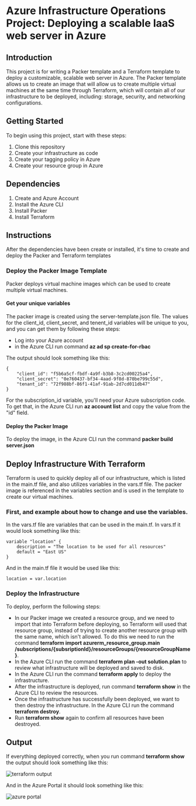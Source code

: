 # Azure Infrastructure Operations Project: Deploying a scalable IaaS web server in Azure

## Introduction

This project is for writing a Packer template and a Terraform template to deploy a customizable, scalable web server in Azure. The Packer template allows us to create an image that will allow us to create multiple virtual machines at the 
same time through Terraform, which will contain all of our infrastructure to be deployed, including: storage, security, and networking configurations.   

## Getting Started

To begin using this project, start with these steps:
1. Clone this repository
2. Create your infrastructure as code
3. Create your tagging policy in Azure
4. Create your resource group in Azure

## Dependencies

1. Create and Azure Account
2. Install the Azure CLI
3. Install Packer
4. Install Terraform

## Instructions
After the dependencies have been create or installed, it's time to create and deploy the Packer and Terraform templates

### Deploy the Packer Image Template

Packer deploys virtual machine images which can be used to create multiple virtual machines. 

#### Get your unique variables
The packer image is created using the server-template.json file. The values for the client_id, client_secret, and tenent_id variables will be unique to you, and you can get them by following these steps:

* Log into your Azure account
* in the Azure CLI run command **az ad sp create-for-rbac**

The output should look something like this:

```
{
    "client_id": "f5b6a5cf-fbdf-4a9f-b3b8-3c2cd00225a4",
    "client_secret": "0e760437-bf34-4aad-9f8d-870be799c55d",
    "tenant_id": "72f988bf-86f1-41af-91ab-2d7cd011db47"
}
```

For the subscription_id variable, you'll need your Azure subscription code. To get that, in the Azure CLI run **az account list** and copy the value from the "id" field. 

#### Deploy the Packer Image

To deploy the image, in the Azure CLI run the command **packer build server.json**

## Deploy Infrastructure With Terraform

Terraform is used to quickly deploy all of our infrastructure, which is listed in the main.tf file, and also utilizes variables in the vars.tf file. The packer image is referenced in the variables section and is used in the 
template to create our virtual machines. 

### First, and example about how to change and use the variables. 
In the vars.tf file are variables that can be used in the main.tf. In vars.tf it would look something like this:

```
variable "location" {
    description = "The location to be used for all resources"
    default = "East US"
}
```

And in the main.tf file it would be used like this:

```
location = var.location
```

### Deploy the Infrastructure

To deploy, perform the following steps:

* In our Packer image we created a resource group, and we need to import that into Terraform before deploying, so Terraform will used that resource group, instead of trying to create another resource group with the same name, which
isn't allowed. To do this we need to run the command **terraform import azurerm_resource_group.main /subscriptions/{subsriptionId}/resourceGroups/{resourceGroupName}**. 
* In the Azure CLI run the command **terraform plan -out solution.plan** to review what infrastructure will be deployed and saved to disk.
* In the Azure CLI run the command **terraform apply** to deploy the infrastructure. 
* After the infrastructure is deployed, run command **terraform show** in the Azure CLI to review the resources.
* Once the infrastructure has successfully been deployed, we want to then destroy the infrastructure. In the Azure CLI run the command **terraform destroy**. 
* Run **terraform show** again to confirm all resources have been destroyed.

## Output
If everything deployed correctly, when you run command **terraform show** the output should look something like this:

![terraform output](./../Images/terraformshow.png)

And in the Azure Portal it should look something like this:

![azure portal](./../Images/terraformInPortal.png)



